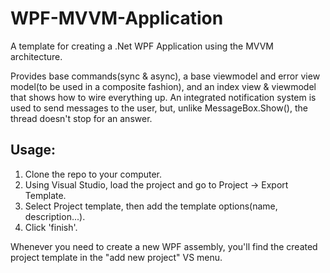 # WPF-MVVM-Application

A template for creating a .Net WPF Application using the MVVM architecture.

Provides base commands(sync & async), a base viewmodel and error view model(to be used in a composite fashion), and an index view & viewmodel that shows how to wire everything up.
An integrated notification system is used to send messages to the user, but, unlike MessageBox.Show(), the thread doesn't stop for an answer.

## Usage:
1. Clone the repo to your computer.
2. Using Visual Studio, load the project and go to Project -> Export Template.
3. Select Project template, then add the template options(name, description...).
4. Click 'finish'.

Whenever you need to create a new WPF assembly, you'll find the created project template in the "add new project" VS menu.
